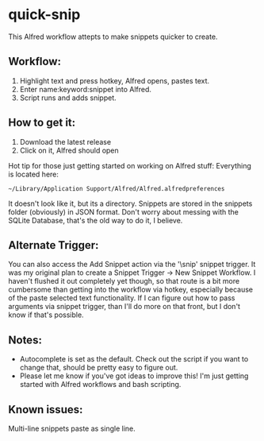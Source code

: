 # quick-snip
This Alfred workflow attepts to make snippets quicker to create.


## Workflow:
1. Highlight text and press hotkey, Alfred opens, pastes text.
2. Enter name:keyword:snippet into Alfred.
3. Script runs and adds snippet.

## How to get it:
1. Download the latest release
2. Click on it, Alfred should open

Hot tip for those just getting started on working on Alfred stuff:
Everything is located here:  

    ~/Library/Application Support/Alfred/Alfred.alfredpreferences
It doesn't look like it, but its a directory. Snippets are stored in the
snippets folder (obviously) in JSON format. Don't worry about messing with
the SQLite Database, that's the old way to do it, I believe.

## Alternate Trigger:
You can also access the Add Snippet action via the '\\snip' snippet trigger.
It was my original plan to create a Snippet Trigger -> New Snippet Workflow. 
I haven't flushed it out completely yet though, so that route is a bit more 
cumbersome than getting into the workflow via hotkey, especially because of 
the paste selected text functionality. If I can figure out how to pass 
arguments via snippet trigger, than I'll do more on that front, but I don't 
know if that's possible.

## Notes:
- Autocomplete is set as the default. Check out the script if you want to 
change that, should be pretty easy to figure out.
- Please let me know if you've got ideas to improve this! I'm just getting
started with Alfred workflows and bash scripting.

## Known issues:
Multi-line snippets paste as single line.

